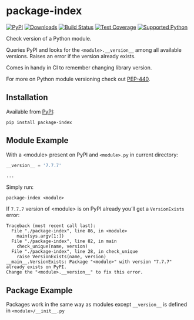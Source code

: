 # package-index
[![PyPI](https://img.shields.io/pypi/v/package-index)][pypi]
[![Downloads](https://img.shields.io/pypi/dm/package-index)][pypi]
[![Build Status](https://img.shields.io/azure-devops/build/misha-drachuk/package-index/12)](https://dev.azure.com/misha-drachuk/package-index/_build/latest?definitionId=12&branchName=master)
[![Test Coverage](https://img.shields.io/coveralls/github/mdrachuk/package-index/master)](https://coveralls.io/github/mdrachuk/package-index)
[![Supported Python](https://img.shields.io/pypi/pyversions/package-index)][pypi]

Check version of a Python module.

Queries PyPI and looks for the `<module>.__version__` among all available versions.
Raises an error if the version already exists.

Comes in handy in CI to remember changing library version.

For more on Python module versioning check out [PEP-440](https://www.python.org/dev/peps/pep-0440). 

## Installation
Available from [PyPI][pypi]:
```shell
pip install package-index
```

## Module Example
With a \<module\> present on PyPI and `<module>.py` in current directory:
```python
__version__ = '7.7.7'

...
```

Simply run:
```shell
package-index <module>
```

If `7.7.7` version of \<module\> is on PyPI already you’ll get a `VersionExists` error:
```plain
Traceback (most recent call last):
  File "./package-index", line 86, in <module>
    main(sys.argv[1:])
  File "./package-index", line 82, in main
    check_unique(name, version)
  File "./package-index", line 28, in check_unique
    raise VersionExists(name, version)
__main__.VersionExists: Package "<module>" with version "7.7.7" already exists on PyPI.
Change the "<module>.__version__" to fix this error.
```

## Package Example
Packages work in the same way as modules except `__version__` is defined in `<module>/__init__.py`

[pypi]: https://pypi.org/project/package-index/
